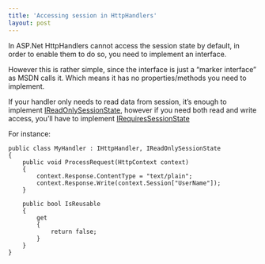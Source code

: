 ```yaml
---
title: 'Accessing session in HttpHandlers'
layout: post
---
```


In ASP.Net HttpHandlers cannot access the session state by default, in order to enable them to do so, you need to implement an interface.

However this is rather simple, since the interface is just a “marker interface” as MSDN calls it. Which means it has no properties/methods you need to implement.

If your handler only needs to read data from session, it’s enough to implement [IReadOnlySessionState](http://msdn.microsoft.com/en-us/library/system.web.sessionstate.ireadonlysessionstate.aspx#), however if you need both read and write access, you’ll have to implement [IRequiresSessionState](http://msdn.microsoft.com/en-us/library/system.web.sessionstate.irequiressessionstate.aspx)

For instance:

```
public class MyHandler : IHttpHandler, IReadOnlySessionState
{
	public void ProcessRequest(HttpContext context)
	{
		context.Response.ContentType = "text/plain";
		context.Response.Write(context.Session["UserName"]);
	}

	public bool IsReusable
	{
		get
		{
			return false;
		}
	}
}
```